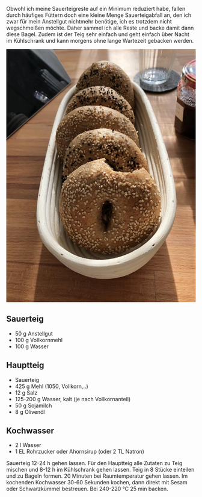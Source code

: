 <!--
.. title: Bagel
.. slug: bagel
.. date: 2019-07-31 15:05:29 UTC+02:00
.. tags: bagel, sauerteig, vollkorn, rezept
.. category: broetchen, sauerteig
.. link: 
.. description: 
.. type: text
-->

Obwohl ich meine Sauerteigreste auf ein Minimum reduziert habe, fallen durch häufiges Füttern doch eine kleine Menge Sauerteigabfall an, den ich zwar für mein Anstellgut nichtmehr benötige, ich es trotzdem nicht wegschmeißen möchte. Daher sammel ich alle Reste und backe damit dann diese Bagel. Zudem ist der Teig sehr einfach und geht einfach über Nacht im Kühlschrank und kann morgens ohne lange Wartezeit gebacken werden. 

![Bagel](/images/bagel.jpg)

<!-- TEASER_END -->


## Sauerteig

-   50 g Anstellgut
-   100 g Vollkornmehl
-   100 g Wasser

## Hauptteig

-   Sauerteig
-   425 g Mehl (1050, Vollkorn,..)
-   12 g Salz
-   125-200 g Wasser, kalt (je nach Vollkornanteil)
-   50 g Sojamilch
-   8 g Olivenöl

## Kochwasser

-   2 l Wasser
-   1 EL Rohrzucker oder Ahornsirup (oder 2 TL Natron)

Sauerteig 12-24 h gehen lassen. Für den Hauptteig alle Zutaten zu Teig mischen und 8-12 h im Kühlschrank gehen lassen. Teig in 8 Stücke einteilen und zu Bageln formen. 20 Minuten bei Raumtemperatur gehen lassen. Im kochenden Kochwasser 30-60 Sekunden kochen, dann direkt mit Sesam oder Schwarzkümmel bestreuen. Bei 240-220 °C 25 min backen.

